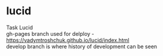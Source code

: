 # lucid
Task Lucid<br>
gh-pages branch used for delploy - https://vadymtroshchuk.github.io/lucid/index.html<br>
develop branch is where history of development can be seen
